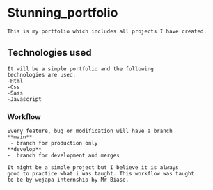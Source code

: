 # Stunning_portfolio

    This is my portfolio which includes all projects I have created.

## Technologies used

    It will be a simple portfolio and the following
    technologies are used:
    -Html
    -Css
    -Sass
    -Javascript

### Workflow

    Every feature, bug or modification will have a branch
    **main**
     - branch for production only
    **develop**
    -  branch for development and merges

    It might be a simple project but I believe it is always
    good to practice what i was taught. This workflow was taught
    to be by wejapa internship by Mr Biase.
